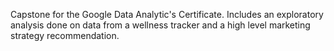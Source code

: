 Capstone for the Google Data Analytic's Certificate. Includes an exploratory analysis done on data from a wellness tracker and a high level marketing strategy recommendation.
